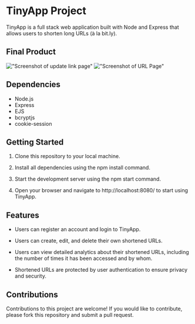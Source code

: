 # TinyApp Project

TinyApp is a full stack web application built with Node and Express that allows users to shorten long URLs (à la bit.ly).

## Final Product

!["Screenshot of update link page"](https://github.com/viacaelestis/tinyapp/blob/master/docs/update-link.png?raw=true)
!["Screenshot of URL Page"](https://github.com/viacaelestis/tinyapp/blob/master/docs/url-page.png?raw=true)

## Dependencies

- Node.js
- Express
- EJS
- bcryptjs
- cookie-session

## Getting Started

1. Clone this repository to your local machine.

2. Install all dependencies using the npm install command.

3. Start the development server using the npm start command.

4. Open your browser and navigate to http://localhost:8080/ to start using TinyApp.

## Features 

- Users can register an account and login to TinyApp.

- Users can create, edit, and delete their own shortened URLs.

- Users can view detailed analytics about their shortened URLs, including the number of times it has been accessed and by whom.

- Shortened URLs are protected by user authentication to ensure privacy and security.

## Contributions 

Contributions to this project are welcome! If you would like to contribute, please fork this repository and submit a pull request.

